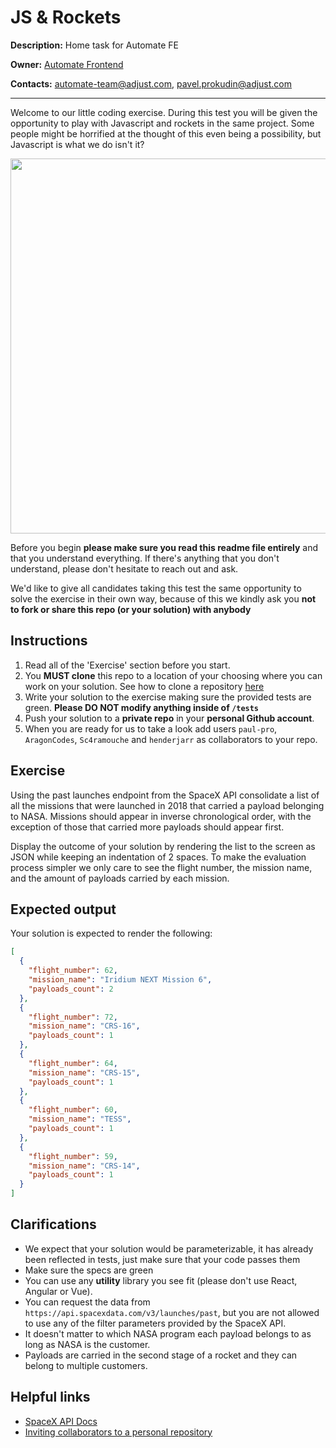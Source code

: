 # JS & Rockets

**Description:** Home task for Automate FE

**Owner:** [Automate Frontend](https://mate.adjust.com/teams/automate-frontend)

**Contacts:** automate-team@adjust.com, pavel.prokudin@adjust.com

---

Welcome to our little coding exercise. During this test you will be given the opportunity to play with Javascript and rockets in the same project. Some people might be horrified at the thought of this even being a possibility, but Javascript is what we do isn't it?

<img align="center" src="https://i.imgur.com/ekyJNd9.jpg" width="600">

Before you begin **please make sure you read this readme file entirely** and that you understand everything. If there's anything that you don't understand, please don't hesitate to reach out and ask.

We'd like to give all candidates taking this test the same opportunity to solve the exercise in their own way, because of this we kindly ask you **not to fork or share this repo (or your solution) with anybody**

## Instructions

1. Read all of the 'Exercise' section before you start.
2. You **MUST clone** this repo to a location of your choosing where you can work on your solution. See how to clone a repository [here](https://docs.github.com/en/github/creating-cloning-and-archiving-repositories/cloning-a-repository-from-github/cloning-a-repository)
3. Write your solution to the exercise making sure the provided tests are green. **Please DO NOT modify anything inside of `/tests`**
4. Push your solution to a **private repo** in your **personal Github account**.
5. When you are ready for us to take a look add users `paul-pro`, `AragonCodes`, `Sc4ramouche` and `henderjarr` as collaborators to your repo.

## Exercise

Using the past launches endpoint from the SpaceX API consolidate a list of all the missions that were launched in 2018 that carried a payload belonging to NASA. Missions should appear in inverse chronological order, with the exception of those that carried more payloads should appear first.

Display the outcome of your solution by rendering the list to the screen as JSON while keeping an indentation of 2 spaces. To make the evaluation process simpler we only care to see the flight number, the mission name, and the amount of payloads carried by each mission.

## Expected output

Your solution is expected to render the following:

```json
[
  {
    "flight_number": 62,
    "mission_name": "Iridium NEXT Mission 6",
    "payloads_count": 2
  },
  {
    "flight_number": 72,
    "mission_name": "CRS-16",
    "payloads_count": 1
  },
  {
    "flight_number": 64,
    "mission_name": "CRS-15",
    "payloads_count": 1
  },
  {
    "flight_number": 60,
    "mission_name": "TESS",
    "payloads_count": 1
  },
  {
    "flight_number": 59,
    "mission_name": "CRS-14",
    "payloads_count": 1
  }
]
```

## Clarifications

- We expect that your solution would be parameterizable, it has already been reflected in tests, just make sure that your code passes them
- Make sure the specs are green
- You can use any **utility** library you see fit (please don't use React, Angular or Vue).
- You can request the data from `https://api.spacexdata.com/v3/launches/past`, but you are not allowed to use any of the filter parameters provided by the SpaceX API.
- It doesn't matter to which NASA program each payload belongs to as long as NASA is the customer.
- Payloads are carried in the second stage of a rocket and they can belong to multiple customers.

## Helpful links

- [SpaceX API Docs][spacex-api]
- [Inviting collaborators to a personal repository][github-collaborators]

[spacex-api]: https://docs.spacexdata.com/?version=latest#fce450d6-e064-499a-b88d-34cc22991bcc
[github-collaborators]: https://help.github.com/en/articles/inviting-collaborators-to-a-personal-repository
